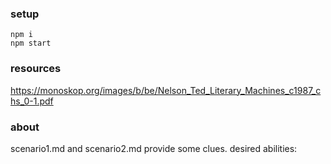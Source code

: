 ### setup
```
npm i
npm start
```

### resources

https://monoskop.org/images/b/be/Nelson_Ted_Literary_Machines_c1987_chs_0-1.pdf


### about
scenario1.md and scenario2.md provide some clues.
desired abilities:
	
